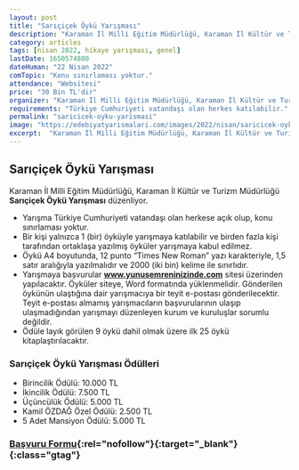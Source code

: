 ```yaml
---
layout: post
title: "Sarıçiçek Öykü Yarışması"
description: "Karaman İl Milli Eğitim Müdürlüğü, Karaman İl Kültür ve Turizm Müdürlüğü 'Sarıçiçek Öykü Yarışması' düzenliyor."
category: articles
tags: [nisan 2022, hikaye yarışması, genel]
lastDate: 1650574800
dateHuman: "22 Nisan 2022"
comTopic: "Konu sınırlaması yoktur."
attendance: "Websitesi"
price: "30 Bin TL'dir"
organizer: "Karaman İl Milli Eğitim Müdürlüğü, Karaman İl Kültür ve Turizm Müdürlüğü"
requirements: "Türkiye Cumhuriyeti vatandaşı olan herkes katılabilir."
permalink: "saricicek-oyku-yarismasi"
image: "https://edebiyatyarismalari.com/images/2022/nisan/saricicek-oyku-yarismasi.jpg"
excerpt:  "Karaman İl Milli Eğitim Müdürlüğü, Karaman İl Kültür ve Turizm Müdürlüğü <strong> Sarıçiçek Öykü Yarışması </strong> düzenliyor."
---
```


## Sarıçiçek Öykü Yarışması
Karaman İl Milli Eğitim Müdürlüğü, Karaman İl Kültür ve Turizm Müdürlüğü **Sarıçiçek Öykü Yarışması** düzenliyor.

- Yarışma Türkiye Cumhuriyeti vatandaşı olan herkese açık olup, konu sınırlaması yoktur.
- Bir kişi yalnızca 1 (bir) öyküyle yarışmaya katılabilir ve birden fazla kişi tarafından ortaklaşa yazılmış öyküler yarışmaya kabul edilmez.
- Öykü A4 boyutunda, 12 punto “Times New Roman” yazı karakteriyle, 1,5 satır aralığıyla yazılmalıdır ve 2000 (iki bin) kelime ile sınırlıdır.
- Yarışmaya başvurular **www.yunusemreninizinde.com** sitesi üzerinden yapılacaktır.  Öyküler siteye, Word formatında yüklenmelidir. Gönderilen öykünün ulaştığına dair yarışmacıya bir teyit e-postası gönderilecektir. Teyit e-postası almamış yarışmacıların başvurularının ulaşıp ulaşmadığından yarışmayı düzenleyen kurum ve kuruluşlar sorumlu değildir.
- Ödüle layık görülen 9 öykü dahil olmak üzere ilk 25 öykü kitaplaştırılacaktır.

### Sarıçiçek Öykü Yarışması Ödülleri
- Birincilik Ödülü: 10.000 TL
- İkincilik Ödülü: 7.500 TL
- Üçüncülük Ödülü: 5.000 TL
- Kamil ÖZDAĞ Özel Ödülü: 2.500 TL
- 5 Adet Mansiyon Ödülü: 5.000 TL


### [Başvuru Formu](https://www.yunusemreninizinde.com/oyku_basvuru/?ref=edebiyatyarismalari.com){:rel="nofollow"}{:target="_blank"}{:class="gtag"}